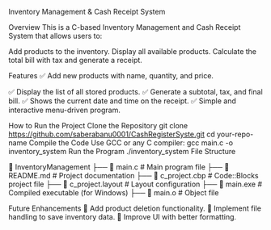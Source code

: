 Inventory Management & Cash Receipt System

Overview
This is a C-based Inventory Management and Cash Receipt System that allows users to:

Add products to the inventory.
Display all available products.
Calculate the total bill with tax and generate a receipt.

Features
✅ Add new products with name, quantity, and price.

✅ Display the list of all stored products.
✅ Generate a subtotal, tax, and final bill.
✅ Shows the current date and time on the receipt.
✅ Simple and interactive menu-driven program.

How to Run the Project
Clone the Repository
git clone https://github.com/saberabanu0001/CashRegisterSyste.git
cd your-repo-name
Compile the Code
Use GCC or any C compiler:
gcc main.c -o inventory_system
Run the Program
./inventory_system
File Structure

📂 InventoryManagement
 ├── 📄 main.c            # Main program file
 ├── 📄 README.md         # Project documentation
 ├── 📄 c_project.cbp     # Code::Blocks project file
 ├── 📄 c_project.layout  # Layout configuration
 ├── 📄 main.exe          # Compiled executable (for Windows)
 ├── 📄 main.o            # Object file

Future Enhancements
🔹 Add product deletion functionality.
🔹 Implement file handling to save inventory data.
🔹 Improve UI with better formatting.
